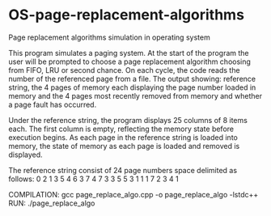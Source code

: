 # OS-page-replacement-algorithms
Page replacement algorithms simulation in operating system

This program simulates a paging system. At the start of the program the user will be prompted to choose a page replacement algorithm choosing from FIFO, LRU or second chance. On each cycle, the code reads the number of the referenced page from a file. The output showing: reference string, the 4 pages of memory each displaying the page number loaded in memory and the 4 pages most recently removed from memory and whether a page fault has occurred.

Under the reference string, the program displays 25 columns of 8 items each. The first column is empty, reflecting the memory state before execution begins. As each page in the reference string is loaded into memory, the state of memory as each page is loaded and removed is displayed.

The reference string consist of 24 page numbers space delimited as follows: 0 2 1 3 5 4 6 3 7 4 7 3 3 5 5 3 1 1 1 7 2 3 4 1


COMPILATION: gcc page_replace_algo.cpp -o page_replace_algo -lstdc++
        RUN: ./page_replace_algo
